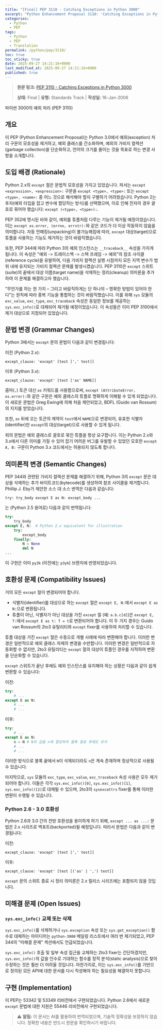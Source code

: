 ```yaml
---
title: "[Final] PEP 3110 - Catching Exceptions in Python 3000"
excerpt: "Python Enhancement Proposal 3110: 'Catching Exceptions in Python 3000'에 대한 한국어 번역입니다."
categories:
  - Python
  - PEP
tags:
  - Python
  - PEP
  - Translation
permalink: /python/pep/3110/
toc: true
toc_sticky: true
date: 2025-09-27 14:21:16+0900
last_modified_at: 2025-09-27 14:21:16+0900
published: true
---
```

> **원문 링크:** [PEP 3110 - Catching Exceptions in Python 3000](https://peps.python.org/pep-3110/)
>
> **상태:** Final | **유형:** Standards Track | **작성일:** 16-Jan-2006

파이썬 3000의 예외 처리 (PEP 3110)

## 개요
이 PEP (Python Enhancement Proposal)는 Python 3.0에서 예외(exception) 처리 구문의 모호성을 제거하고, 예외 클래스를 간소화하며, 예외의 가비지 컬렉션(garbage collection)을 단순화하고, 언어의 크기를 줄이는 것을 목표로 하는 변경 사항을 소개합니다.

## 도입 배경 (Rationale)
Python 2.x의 `except` 절은 문법적 모호성을 가지고 있었습니다. 파서는 `except <expression>, <expression>:` 구문을 `except <type>, <type>:` 또는 `except <type>, <name>:` 중 어느 것으로 해석해야 할지 구별하기 어려웠습니다. Python 2는 후자(예외 타입을 잡고 변수에 할당하는 방식)를 선택했으며, 이로 인해 전자의 경우 괄호로 묶어야 했습니다: `except (<type>, <type>):`.

PEP 352에 명시된 바와 같이, 예외를 튜플처럼 다루는 기능이 제거될 예정이었습니다. 이는 `except os.error, (errno, errstr):`와 같은 코드가 더 이상 작동하지 않음을 의미합니다. 자동 언패킹(unpacking)이 불가능해짐에 따라, `except` 대상(target)으로 튜플을 사용하는 기능도 제거하는 것이 바람직했습니다.

또한, PEP 344에 따라 Python 3의 예외 인스턴스는 `__traceback__` 속성을 가지게 됩니다. 이 속성은 "예외 -> 트레이스백 -> 스택 프레임 -> 예외"의 참조 사이클(reference cycle)을 유발하여, 다음 가비지 컬렉션 실행 시점까지 모든 지역 변수가 범위 내에 유지되는 가비지 컬렉션 문제를 발생시켰습니다. PEP 3110은 `except` 스위트(suite)의 끝에서 대상 이름(target name)을 삭제하는 정리(cleanup) 의미론을 추가하여 이 문제를 해결하고자 했습니다.

"무언가를 하는 한 가지 – 그리고 바람직하게는 단 하나의 – 명확한 방법이 있어야 한다"는 원칙에 따라 중복 기능을 통합하는 것이 바람직했습니다. 이를 위해 `sys` 모듈의 `exc_value`, `exc_type`, `exc_traceback` 속성은 동일한 정보를 제공하는 `sys.exc_info()`로 대체되어 제거될 예정이었습니다. 이 속성들은 이미 PEP 3100에서 제거 대상으로 지정되어 있었습니다.

## 문법 변경 (Grammar Changes)
Python 3에서는 `except` 문의 문법이 다음과 같이 변경됩니다:

이전 (Python 2.x):
```
except_clause: 'except' [test [',' test]]
```

이후 (Python 3.x):
```
except_clause: 'except' [test ['as' NAME]]
```
콤마(`,`) 토큰 대신 `as` 키워드를 사용함으로써, `except (AttributeError, os.error):`와 같은 구문은 예외 클래스의 튜플로 명확하게 이해될 수 있게 되었습니다. 이 새로운 문법은 Greg Ewing에 의해 처음 제안되었고, BDFL (Guido van Rossum)의 지지를 받았습니다.

또한, `as` 뒤에 오는 토큰의 제약이 `test`에서 `NAME`으로 변경되어, 유효한 식별자(identifier)만 `except`의 대상(target)으로 사용할 수 있게 됩니다.

위의 문법은 예외 클래스로 괄호로 묶인 튜플을 항상 요구합니다. 이는 Python 2.x와 3.x에서 다른 의미를 가질 수 있어 잡기 어려운 버그를 유발할 수 있었던 모호한 `except A, B:` 구문이 Python 3.x 코드에서는 허용되지 않도록 합니다.

## 의미론적 변경 (Semantic Changes)
PEP 344와 관련된 가비지 컬렉션 문제를 해결하기 위해, Python 3의 `except` 문은 대상을 삭제하는 추가 바이트코드(bytecode)를 생성하여 참조 사이클을 제거합니다. Phillip J. Eby가 제안한 소스 대 소스 번역은 다음과 같습니다:

`try: try_body except E as N: except_body ...`

는 (Python 2.5 용어로) 다음과 같이 번역됩니다:

```python
try:
    try_body
except E, N:  # Python 2.x equivalent for illustration
    try:
        except_body
    finally:
        N = None
        del N
...
```
이 구현은 이미 `py3k` (이전에는 `p3yk`) 브랜치에 반영되었습니다.

## 호환성 문제 (Compatibility Issues)
거의 모든 `except` 절이 변경되어야 합니다.
*   식별자(identifier)를 대상으로 하는 `except` 절은 `except E, N:`에서 `except E as N:`으로 변환됩니다.
*   튜플이 아닌, 식별자가 아닌 대상을 가진 `except` 절 (예: `a.b.c[d]`)은 `except E, T:`에서 `except E as t: T = t`로 변환되어야 합니다.
이 두 가지 경우는 Guido van Rossum의 2to3 유틸리티와 `except` fixer를 사용하여 처리할 수 있습니다.

튜플 대상을 가진 `except` 절은 수동으로 개별 사례에 따라 변환해야 합니다. 이러한 변경은 일반적으로 예외 클래스 자체의 변경을 수반합니다. 이러한 변경은 일반적으로 자동화할 수 없지만, 2to3 유틸리티는 `except` 절의 대상이 튜플인 경우를 지적하여 변환을 단순화할 수 있습니다.

`except` 스위트가 끝난 후에도 예외 인스턴스를 유지해야 하는 상황은 다음과 같이 쉽게 변환할 수 있습니다:

이전:
```python
try:
    # ...
except E as N:
    # ...
    # ...
```

이후:
```python
try:
    # ...
except E as N:
    n = N # N의 값을 n에 할당하여 블록 종료 후에도 유지
    # ...
    # ...
```
이러한 방식으로 블록 끝에서 `N`이 삭제되더라도 `n`은 계속 존재하며 정상적으로 사용될 수 있습니다.

마지막으로, `sys` 모듈의 `exc_type`, `exc_value`, `exc_traceback` 속성 사용은 모두 제거되어야 합니다. 이들은 각각 `sys.exc_info()[0]`, `sys.exc_info()[1]`, `sys.exc_info()[2]`로 대체될 수 있으며, 2to3의 `sysexcattrs` fixer를 통해 이러한 변환이 수행될 수 있습니다.

### Python 2.6 - 3.0 호환성
Python 2.6과 3.0 간의 전방 호환성을 용이하게 하기 위해, `except ... as ...:` 문법은 2.x 시리즈로 백포트(backported)될 예정입니다. 따라서 문법은 다음과 같이 변경됩니다:

이전:
```
except_clause: 'except' [test [',' test]]
```

이후:
```
except_clause: 'except' [test [('as' | ',') test]]
```
`except` 문의 스위트 종료 시 정리 의미론은 2.x 릴리스 시리즈에는 포함되지 않을 것입니다.

## 미해결 문제 (Open Issues)
### `sys.exc_info()` 교체 또는 삭제
`sys.exc_info()`를 삭제하거나 `sys.exception` 속성 또는 `sys.get_exception()` 함수로 대체하는 아이디어는 `python-3000` 메일링 리스트에서 여러 번 제기되었고, PEP 344의 "미해결 문제" 섹션에서도 언급되었습니다.

`sys.exc_info()` 호출 및 일부 속성 접근을 교체하는 2to3 fixer는 간단하겠지만, `sys.exc_info()`의 값을 인수로 기대하는 함수를 정적 분석(static analysis)으로 찾아 수정하는 것은 훨씬 더 어려울 것입니다. 마찬가지로, 이는 `sys.exc_info()`를 기반으로 정의된 모든 API에 대한 문서를 다시 작성해야 하는 필요성을 해결하지 못합니다.

## 구현 (Implementation)
이 PEP는 53342 및 53349 리비전에서 구현되었습니다. Python 2.6에서 새로운 `except` 문법에 대한 지원은 55446 리비전에서 구현되었습니다.

> ⚠️ **알림:** 이 문서는 AI를 활용하여 번역되었으며, 기술적 정확성을 보장하지 않습니다. 정확한 내용은 반드시 원문을 확인하시기 바랍니다.